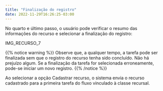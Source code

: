 ```yaml
---
title: "Finalização do registro"
date: 2022-11-29T16:26:25-03:00
---
```


No quarto e último passo, o usuário pode verificar o resumo das informações do recurso e selecionar a finalização do registro:

IMG_RECURSO_7

{{% notice warning %}}
Observe que, a qualquer tempo, a tarefa pode ser finalizada sem que o registro do recurso tenha sido concluído. Não há prejuízo algum. Se a finalização da tarefa for selecionada erroneamente, pode-se iniciar um novo registro.
{{% /notice %}}

Ao selecionar a opção Cadastrar recurso, o sistema envia o recurso cadastrado para a primeira tarefa do fluxo vinculado à classe recursal.
